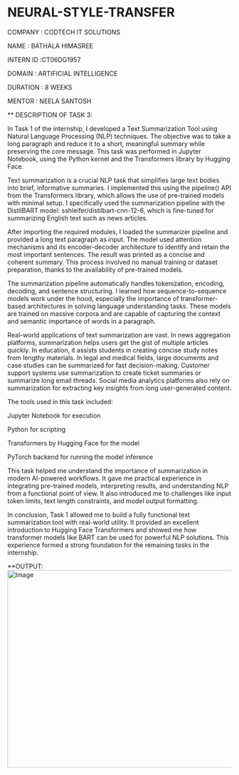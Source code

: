 # NEURAL-STYLE-TRANSFER
COMPANY : CODTECH IT SOLUTIONS

NAME : BATHALA HIMASREE

INTERN ID :CT06DG1957

DOMAIN : ARTIFICIAL INTELLIGENCE

DURATION : 8 WEEKS

MENTOR : NEELA SANTOSH


** DESCRIPTION OF TASK 3:

In Task 1 of the internship, I developed a Text Summarization Tool using Natural Language Processing (NLP) techniques. The objective was to take a long paragraph and reduce it to a short, meaningful summary while preserving the core message. This task was performed in Jupyter Notebook, using the Python kernel and the Transformers library by Hugging Face.

Text summarization is a crucial NLP task that simplifies large text bodies into brief, informative summaries. I implemented this using the pipeline() API from the Transformers library, which allows the use of pre-trained models with minimal setup. I specifically used the summarization pipeline with the DistilBART model: sshleifer/distilbart-cnn-12-6, which is fine-tuned for summarizing English text such as news articles.

After importing the required modules, I loaded the summarizer pipeline and provided a long text paragraph as input. The model used attention mechanisms and its encoder-decoder architecture to identify and retain the most important sentences. The result was printed as a concise and coherent summary. This process involved no manual training or dataset preparation, thanks to the availability of pre-trained models.

The summarization pipeline automatically handles tokenization, encoding, decoding, and sentence structuring. I learned how sequence-to-sequence models work under the hood, especially the importance of transformer-based architectures in solving language understanding tasks. These models are trained on massive corpora and are capable of capturing the context and semantic importance of words in a paragraph.

Real-world applications of text summarization are vast. In news aggregation platforms, summarization helps users get the gist of multiple articles quickly. In education, it assists students in creating concise study notes from lengthy materials. In legal and medical fields, large documents and case studies can be summarized for fast decision-making. Customer support systems use summarization to create ticket summaries or summarize long email threads. Social media analytics platforms also rely on summarization for extracting key insights from long user-generated content.

The tools used in this task included:

Jupyter Notebook for execution

Python for scripting

Transformers by Hugging Face for the model

PyTorch backend for running the model inference

This task helped me understand the importance of summarization in modern AI-powered workflows. It gave me practical experience in integrating pre-trained models, interpreting results, and understanding NLP from a functional point of view. It also introduced me to challenges like input token limits, text length constraints, and model output formatting.

In conclusion, Task 1 allowed me to build a fully functional text summarization tool with real-world utility. It provided an excellent introduction to Hugging Face Transformers and showed me how transformer models like BART can be used for powerful NLP solutions. This experience formed a strong foundation for the remaining tasks in the internship.

**OUTPUT:
<img width="1265" height="444" alt="Image" src="https://github.com/user-attachments/assets/9fc2db66-f5ce-45aa-bce1-59b3f68da635" />
